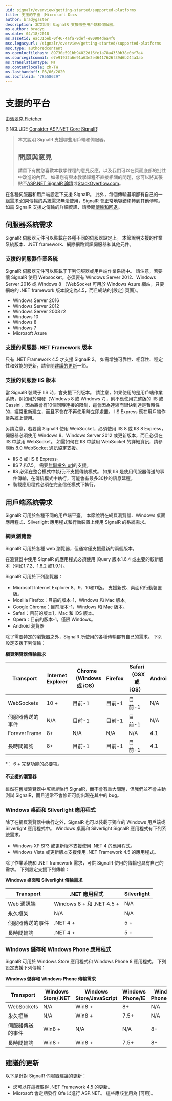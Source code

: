 ```yaml
---
uid: signalr/overview/getting-started/supported-platforms
title: 支援的平臺 |Microsoft Docs
author: bradygaster
description: 本文說明 SignalR 支援哪些用戶端和伺服器。
ms.author: bradyg
ms.date: 04/18/2018
ms.assetid: eac31beb-0f46-4afa-9def-e80904dea4f0
msc.legacyurl: /signalr/overview/getting-started/supported-platforms
msc.type: authoredcontent
ms.openlocfilehash: 89730e591bb94022d16fe1a78a4350b38e0bf7a4
ms.sourcegitcommit: e7e91932a6e91a63e2e46417626f39d6b244a3ab
ms.translationtype: MT
ms.contentlocale: zh-TW
ms.lasthandoff: 03/06/2020
ms.locfileid: "78558629"
---
```

# <a name="supported-platforms"></a>支援的平台

由[派翠克 Fletcher](https://github.com/pfletcher)

[!INCLUDE [Consider ASP.NET Core SignalR](~/includes/signalr/signalr-version-disambiguation.md)]

> 本文說明 SignalR 支援哪些用戶端和伺服器。 
> 
> ## <a name="questions-and-comments"></a>問題與意見
> 
> 請留下有關您喜歡本教學課程的意見反應，以及我們可以在頁面底部的批註中改進的內容。 如果您有與本教學課程不直接相關的問題，您可以將其張貼至[ASP.NET SignalR 論壇](https://forums.asp.net/1254.aspx/1?ASP+NET+SignalR)或[StackOverflow.com](http://stackoverflow.com/)。

在各種伺服器和用戶端設定下支援 SignalR。 此外，每個傳輸選項都有自己的一組需求;如果傳輸的系統需求無法使用，SignalR 會正常地容錯移轉到其他傳輸。 如需 SignalR 支援之傳輸的詳細資訊，請參閱[傳輸和回退](introduction-to-signalr.md#transports)。

## <a name="server-system-requirements"></a>伺服器系統需求

SignalR 伺服器元件可以裝載在各種不同的伺服器設定上。 本節說明支援的作業系統版本、.NET framework、網際網路資訊伺服器和其他元件。

### <a name="supported-server-operating-systems"></a>支援的伺服器作業系統

SignalR 伺服器元件可以裝載于下列伺服器或用戶端作業系統中。 請注意，若要讓 SignalR 使用 Websocket，必須要有 Windows Server 2012、Windows Server 2016 或 Windows 8 （WebSocket 可用於 Windows Azure 網站，只要網站的 .NET framework 版本設定為4.5，而且網站的[設定] 頁面）。

- Windows Server 2016
- Windows Server 2012
- Windows Server 2008 r2
- Windows 10
- Windows 8
- Windows 7
- Microsoft Azure

### <a name="supported-server-net-framework-version"></a>支援的伺服器 .NET Framework 版本

只有 .NET Framework 4.5 才支援 SignalR 2。 如需增強可靠性、相容性、穩定性和效能的更新，請參閱[建議的更新](#updates)一節。

### <a name="supported-server-iis-versions"></a>支援的伺服器 IIS 版本

當 SignalR 裝載于 IIS 時，會支援下列版本。 請注意，如果使用的是用戶端作業系統，例如用於開發（Windows 8 或 Windows 7），則不應使用完整版的 IIS 或 Cassini，因為將會有10個同時連接的限制，這會因為連線而很快到達是暫時性的，經常重新建立，而且不會在不再使用時立即處置。 IIS Express 應在用戶端作業系統上使用。

另請注意，若要讓 SignalR 使用 WebSocket，必須使用 IIS 8 或 IIS 8 Express，伺服器必須使用 Windows 8、Windows Server 2012 或更新版本，而且必須在 IIS 中啟用 WebSocket。 如需如何在 IIS 中啟用 WebSocket 的詳細資訊，請參閱[iis 8.0 WebSocket 通訊協定支援](https://www.iis.net/learn/get-started/whats-new-in-iis-8/iis-80-websocket-protocol-support)。

- IIS 8 或 IIS 8 Express。
- IIS 7 和7.5。 需要[無副檔名 url](https://support.microsoft.com/kb/980368)的支援。
- IIS 必須在整合模式中執行;不支援傳統模式。 如果 IIS 是使用伺服器傳送的事件傳輸，在傳統模式中執行，可能會有最多30秒的訊息延遲。
- 裝載應用程式必須在完全信任模式下執行。

## <a name="client-system-requirements"></a>用戶端系統需求

SignalR 可用於各種不同的用戶端平臺。 本節說明在網頁瀏覽器、Windows 桌面應用程式、Silverlight 應用程式和行動裝置上使用 SignalR 的系統需求。

### <a name="web-browsers"></a>網頁瀏覽器

SignalR 可用於各種 web 瀏覽器，但通常僅支援最新的兩個版本。

在瀏覽器中使用 SignalR 的應用程式必須使用 jQuery 版本1.6.4 或主要的較新版本（例如1.7.2、1.8.2 或1.9.1）。

SignalR 可用於下列瀏覽器：

- Microsoft Internet Explorer 8、9、10和11版。 支援新式、桌面和行動裝置版。
- Mozilla Firefox：目前的版本-1，Windows 和 Mac 版本。
- Google Chrome：目前版本-1，Windows 和 Mac 版本。
- Safari：目前的版本1，Mac 和 iOS 版本。
- Opera：目前的版本-1，僅限 Windows。
- Android 瀏覽器

除了需要特定的瀏覽器之外，SignalR 所使用的各種傳輸都有自己的需求。 下列設定支援下列傳輸：

<a id="browser"></a>

**網頁瀏覽器傳輸需求**

| Transport | Internet Explorer | Chrome （Windows 或 iOS） | Firefox | Safari （OSX 或 iOS） | Android |
| --- | --- | --- | --- | --- | --- |
| WebSockets | 10 + | 目前-1 | 目前-1 | 目前-1 | N/A |
| 伺服器傳送的事件 | N/A | 目前-1 | 目前-1 | 目前-1 | N/A |
| ForeverFrame | 8+ | N/A | N/A | N/A | 4.1 |
| 長時間輪詢 | 8+ | 目前-1 | 目前-1 | 目前-1 | 4.1 |

\*： 6 + 完整功能的必要項。

#### <a name="unsupported-browsers"></a>不支援的瀏覽器

雖然在舊版瀏覽器中*可能會*執行 SignalR，而不會有重大問題，但我們並不會主動測試 SignalR，而且通常不會修正可能出現在其中的 bug。

### <a name="windows-desktop-and-silverlight-applications"></a>Windows 桌面和 Silverlight 應用程式

除了在網頁瀏覽器中執行之外，SignalR 也可以裝載于獨立的 Windows 用戶端或 Silverlight 應用程式中。 Windows 桌面和 Silverlight SignalR 應用程式有下列系統需求。

- Windows XP SP3 或更新版本支援使用 .NET 4 的應用程式。
- Windows Vista 或更新版本支援使用 .NET Framework 4.5 的應用程式。

除了作業系統和 .NET framework 需求，可供 SignalR 使用的傳輸也具有自己的需求。 下列設定支援下列傳輸：

**Windows 桌面和 Silverlight 傳輸需求**

| Transport | .NET 應用程式 | Silverlight |
| --- | --- | --- |
| Web 通訊端 | Windows 8 + 和 .NET 4.5 + | N/A |
| 永久框架 | N/A | N/A |
| 伺服器傳送的事件 | .NET 4 + | 5 + |
| 長時間輪詢 | .NET 4 + | 5 + |

<a id="android"></a>

### <a name="windows-store-and-windows-phone-applications"></a>Windows 儲存和 Windows Phone 應用程式

SignalR 可用於 Windows Store 應用程式和 Windows Phone 8 應用程式。 下列設定支援下列傳輸：

**Windows 儲存和 Windows Phone 傳輸需求**

| Transport | Windows Store/.NET | Windows Store/JavaScript | Windows Phone/IE | Windows Phone/.NET |
| --- | --- | --- | --- | --- |
| WebSockets | N/A | Win8 + | 8+ | N/A |
| 永久框架 | N/A | Win8 + | 7.5+ | N/A |
| 伺服器傳送的事件 | Win8 + | N/A | N/A | 8+ |
| 長時間輪詢 | Win8 + | Win8 + | 7.5+ | 8+ |

<a id="updates"></a>

## <a name="recommended-updates"></a>建議的更新

以下是針對 SignalR 伺服器建議的更新：

- 您可以在[這裡](https://support.microsoft.com/kb/2750149)取得 .NET Framework 4.5 的更新。
- Microsoft 會定期發行 Qfe 以進行 ASP.NET。 這些應該套用為 [可用]。
